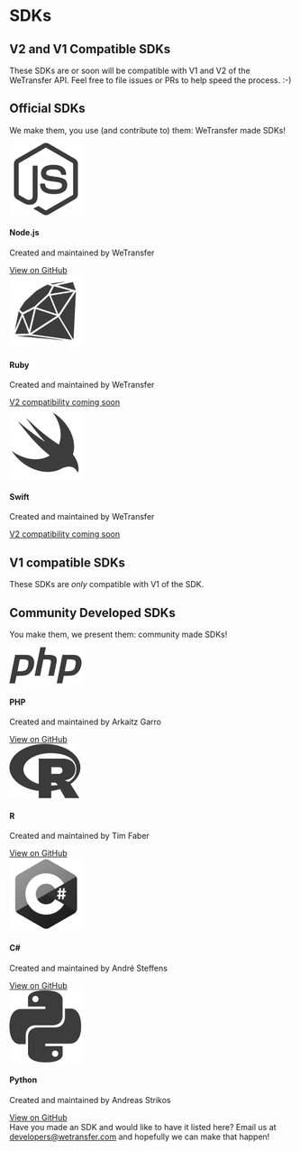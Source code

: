 # SDKs

## V2 and V1 Compatible SDKs

These SDKs are or soon will be compatible with V1 and V2 of the WeTransfer API. Feel free to file
issues or PRs to help speed the process. :-)

## Official SDKs

We make them, you use (and contribute to) them: WeTransfer made SDKs!

<section class="sdks">
  <article class="sdk sdk-node">
    <img src="images/sdks/node-js.svg" class="sdk__logo">
    <div class="info">
      <h4 class="sdk__title">Node.js</h4>
      <p>Created and maintained by WeTransfer</p>
    </div>
    <a href="https://github.com/WeTransfer/wt-js-sdk" class="button" target="blank">View on GitHub</a>
  </article>
  <article class="sdk sdk-ruby coming-soon">
    <img src="images/sdks/ruby.svg" class="sdk__logo">
    <div class="info">
      <h4 class="sdk__title">Ruby</h4>
      <p>Created and maintained by WeTransfer</p>
    </div>
    <a href="https://github.com/WeTransfer/wetransfer_ruby_sdk" class="button" target="blank">V2 compatibility coming soon</a>
  </article>
  <article class="sdk sdk-swift coming-soon">
    <img src="images/sdks/swift.svg" class="sdk__logo">
    <div class="info">
      <h4 class="sdk__title">Swift</h4>
      <p>Created and maintained by WeTransfer</p>
    </div>
    <a href="https://github.com/WeTransfer/WeTransfer-Swift-SDK" class="button" target="blank">V2 compatibility coming soon</a>
  </article>
</section>

## V1 compatible SDKs

These SDKs are <em>only</em> compatible with V1 of the SDK.

## Community Developed SDKs

You make them, we present them: community made SDKs!

<section class="sdks">
  <article class="sdk sdk-php">
    <img src="images/sdks/php.svg" class="sdk__logo">
    <div class="info">
      <h4 class="sdk__title">PHP</h4>
      <p>Created and maintained by Arkaitz Garro</p>
    </div>
    <a href="https://github.com/arkaitzgarro/wetransfer-php-sdk" class="button" target="blank">View on GitHub</a>
  </article>
  <article class="sdk sdk-r">
    <img src="images/sdks/r.svg" class="sdk__logo">
    <div class="info">
      <h4 class="sdk__title">R</h4>
      <p>Created and maintained by Tim Faber</p>
    </div>
    <a href="https://github.com/tfaber/wetransfeR" class="button" target="blank">View on GitHub</a>
  </article>
  <article class="sdk sdk-c-sharp">
    <img src="images/sdks/c-sharp.svg" class="sdk__logo">
    <div class="info">
      <h4 class="sdk__title">C#</h4>
      <p>Created and maintained by André Steffens</p>
    </div>
    <a href="https://github.com/Steffens-Bridgemate/WeTransfer-C-wrapper/" class="button" target="blank">View on GitHub</a>
  </article>
  <article class="sdk sdk-python">
    <img src="images/sdks/python.svg" class="sdk__logo">
    <div class="info">
      <h4 class="sdk__title">Python</h4>
      <p>Created and maintained by Andreas Strikos</p>
    </div>
    <a href="https://github.com/astrikos/wetransfer-python-sdk" class="button" target="blank">View on GitHub</a>
  </article>
  <aside class="notice">
Have you made an SDK and would like to have it listed here? Email us at <a href="mailto:developers@wetransfer.com">developers@wetransfer.com</a> and hopefully we can make that happen!</aside>

</section>
